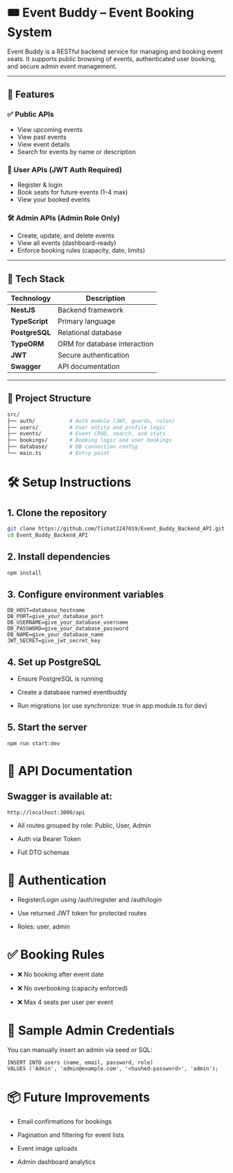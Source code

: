 # 🎟️ Event Buddy – Event Booking System

Event Buddy is a RESTful backend service for managing and booking event seats. It supports public browsing of events, authenticated user booking, and secure admin event management.

---

## 🚀 Features

### ✅ Public APIs

- View upcoming events
- View past events
- View event details
- Search for events by name or description

### 👤 User APIs (JWT Auth Required)

- Register & login
- Book seats for future events (1–4 max)
- View your booked events

### 🛠 Admin APIs (Admin Role Only)

- Create, update, and delete events
- View all events (dashboard-ready)
- Enforce booking rules (capacity, date, limits)

---

## 🧱 Tech Stack

| Technology     | Description                  |
| -------------- | ---------------------------- |
| **NestJS**     | Backend framework            |
| **TypeScript** | Primary language             |
| **PostgreSQL** | Relational database          |
| **TypeORM**    | ORM for database interaction |
| **JWT**        | Secure authentication        |
| **Swagger**    | API documentation            |

---

## 📁 Project Structure

```bash
src/
├── auth/           # Auth module (JWT, guards, roles)
├── users/          # User entity and profile logic
├── events/         # Event CRUD, search, and stats
├── bookings/       # Booking logic and user bookings
├── database/       # DB connection config
└── main.ts         # Entry point
```

# 🛠 Setup Instructions

## 1. Clone the repository

```bash
git clone https://github.com/Tishat2247019/Event_Buddy_Backend_API.git
cd Event_Buddy_Backend_API
```

## 2. Install dependencies

```bash
npm install
```

## 3. Configure environment variables

```
DB_HOST=database_hostname
DB_PORT=give_your_database_port
DB_USERNAME=give_your_database_username
DB_PASSWORD=give_your_database_password
DB_NAME=give_your_database_name
JWT_SECRET=give_jwt_secret_key
```

## 4. Set up PostgreSQL

- Ensure PostgreSQL is running

- Create a database named eventbuddy

- Run migrations (or use synchronize: true in app.module.ts for dev)

## 5. Start the server

```
npm run start:dev
```

# 📘 API Documentation

## Swagger is available at:

```
http://localhost:3000/api
```

- All routes grouped by role: Public, User, Admin

- Auth via Bearer Token

- Full DTO schemas

# 🔐 Authentication

- Register/Login using /auth/register and /auth/login

- Use returned JWT token for protected routes

- Roles: user, admin

# ✅ Booking Rules

- ❌ No booking after event date

- ❌ No overbooking (capacity enforced)

- ❌ Max 4 seats per user per event

# 🧪 Sample Admin Credentials

You can manually insert an admin via seed or SQL:

```
INSERT INTO users (name, email, password, role)
VALUES ('Admin', 'admin@example.com', '<hashed-password>', 'admin');
```

# 📦 Future Improvements

- Email confirmations for bookings

- Pagination and filtering for event lists

- Event image uploads

- Admin dashboard analytics

